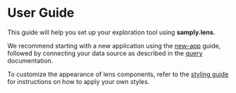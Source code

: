 # User Guide

This guide will help you set up your exploration tool using **samply.lens**.

We recommend starting with a new application using the [new-app](new-app.md) guide, followed by connecting your data source as described in the [query](query.md) documentation.

To customize the appearance of lens components, refer to the [styling guide](../development/styling.md) for instructions on how to apply your own styles.
